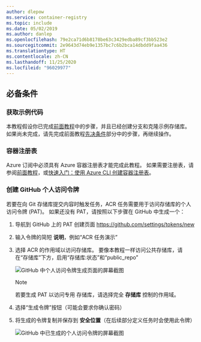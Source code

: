 ```yaml
---
author: dlepow
ms.service: container-registry
ms.topic: include
ms.date: 05/02/2019
ms.author: danlep
ms.openlocfilehash: 79e2ca71d6b8178be63c3429edba89cf3bb523e2
ms.sourcegitcommit: 2e9643d74eb9e1357bc7c6b2bca14dbdd9faa436
ms.translationtype: HT
ms.contentlocale: zh-CN
ms.lasthandoff: 11/25/2020
ms.locfileid: "96029977"
---
```

## <a name="prerequisites"></a>必备条件

### <a name="get-sample-code"></a>获取示例代码

本教程假设你已完成[前面教程](../articles/container-registry/container-registry-tutorial-quick-task.md)中的步骤，并且已经创建分支和克隆示例存储库。 如果尚未完成，请先完成前面教程[先决条件](../articles/container-registry/container-registry-tutorial-quick-task.md#prerequisites)部分中的步骤，再继续操作。

### <a name="container-registry"></a>容器注册表

Azure 订阅中必须具有 Azure 容器注册表才能完成此教程。 如果需要注册表，请参阅[前面教程](../articles/container-registry/container-registry-tutorial-quick-task.md)，或[快速入门：使用 Azure CLI 创建容器注册表](../articles/container-registry/container-registry-get-started-azure-cli.md)。

### <a name="create-a-github-personal-access-token"></a>创建 GitHub 个人访问令牌

若要在向 Git 存储库提交内容时触发任务，ACR 任务需要用于访问存储库的个人访问令牌 (PAT)。 如果还没有 PAT，请按照以下步骤在 GitHub 中生成一个：

1. 导航到 GitHub 上的 PAT 创建页面 https://github.com/settings/tokens/new
1. 输入令牌的简短 **说明**，例如“ACR 任务演示”
1. 选择 ACR 的作用域以访问存储库。 要像本教程一样访问公共存储库，请在“存储库”下方，启用“存储库:状态”和“public_repo”   

   ![GitHub 中个人访问令牌生成页面的屏幕截图][build-task-01-new-token]

   > [!NOTE]
   > 若要生成 PAT 以访问专用  存储库，请选择完全 **存储库** 控制的作用域。

1. 选择“生成令牌”按钮（可能会要求你确认密码） 
1. 将生成的令牌复制并保存到 **安全位置**（在后续部分定义任务时会使用此令牌）

   ![GitHub 中已生成的个人访问令牌的屏幕截图][build-task-02-generated-token]

<!-- Images -->
[build-task-01-new-token]: ./media/container-registry-task-tutorial-prereq/build-task-01-new-token.png
[build-task-02-generated-token]: ./media/container-registry-task-tutorial-prereq/build-task-02-generated-token.png
